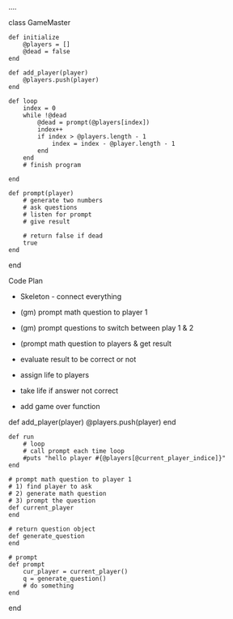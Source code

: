 
....

class GameMaster
    
    def initialize
        @players = []
        @dead = false
    end
    
    def add_player(player)
        @players.push(player)
    end
    
    def loop
        index = 0
        while !@dead
            @dead = prompt(@players[index])
            index++
            if index > @players.length - 1
                index = index - @player.length - 1
            end
        end
        # finish program

    end

    def prompt(player)
        # generate two numbers
        # ask questions
        # listen for prompt
        # give result

        # return false if dead
        true
    end

end


Code Plan

- Skeleton - connect everything

- (gm) prompt math question to player 1 
- (gm) prompt questions to switch between play 1 & 2
- (prompt math question to players & get result
- evaluate result to be correct or not
- assign life to players
- take life if answer not correct
- add game over function


def add_player(player)
        @players.push(player)
    end

    def run
        # loop
        # call prompt each time loop
        #puts "hello player #{@players[@current_player_indice]}"
    end

    # prompt math question to player 1 
    # 1) find player to ask
    # 2) generate math question
    # 3) prompt the question
    def current_player
    end

    # return question object
    def generate_question
    end

    # prompt
    def prompt
        cur_player = current_player()
        q = generate_question()
        # do something
    end

    



end